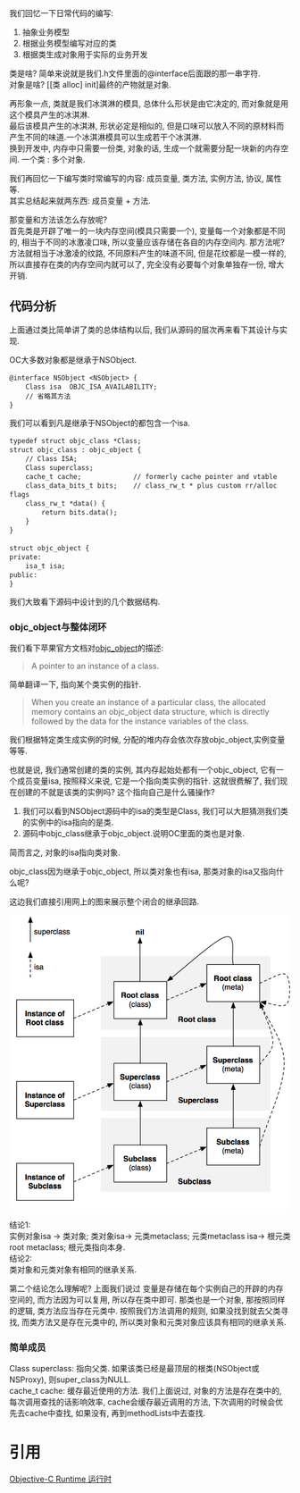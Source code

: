 我们回忆一下日常代码的编写: 
1. 抽象业务模型  
2. 根据业务模型编写对应的类  
3. 根据类生成对象用于实际的业务开发  

类是啥? 简单来说就是我们.h文件里面的@interface后面跟的那一串字符.  
对象是啥? [[类 alloc] init]最终的产物就是对象.  

再形象一点, 类就是我们冰淇淋的模具, 总体什么形状是由它决定的, 而对象就是用这个模具产生的冰淇淋.  
最后该模具产生的冰淇淋, 形状必定是相似的, 但是口味可以放入不同的原材料而产生不同的味道.一个冰淇淋模具可以生成若干个冰淇淋.  
换到开发中, 内存中只需要一份类, 对象的话, 生成一个就需要分配一块新的内存空间. 一个类 : 多个对象.    


我们再回忆一下编写类时常编写的内容: 成员变量, 类方法, 实例方法, 协议, 属性等.  
其实总结起来就两东西: 成员变量 + 方法.  

那变量和方法该怎么存放呢?  
首先类是开辟了唯一的一块内存空间(模具只需要一个), 变量每一个对象都是不同的, 相当于不同的冰激凌口味, 所以变量应该存储在各自的内存空间内. 那方法呢? 方法就相当于冰激凌的纹路, 不同原料产生的味道不同, 但是花纹都是一模一样的, 所以直接存在类的内存空间内就可以了, 完全没有必要每个对象单独存一份, 增大开销.  


## 代码分析

上面通过类比简单讲了类的总体结构以后, 我们从源码的层次再来看下其设计与实现.  

OC大多数对象都是继承于NSObject. 

```
@interface NSObject <NSObject> {
    Class isa  OBJC_ISA_AVAILABILITY;
    // 省略其方法
}
```

我们可以看到凡是继承于NSObject的都包含一个isa.   
```
typedef struct objc_class *Class;
struct objc_class : objc_object {
    // Class ISA;
    Class superclass;
    cache_t cache;             // formerly cache pointer and vtable
    class_data_bits_t bits;    // class_rw_t * plus custom rr/alloc flags
    class_rw_t *data() { 
        return bits.data();
    }
}

struct objc_object {
private:
    isa_t isa;
public:
}
```

我们大致看下源码中设计到的几个数据结构.  

### objc_object与整体闭环

我们看下苹果官方文档对[objc_object](https://developer.apple.com/documentation/objectivec/objc_object)的描述:  
> A pointer to an instance of a class.  
  
简单翻译一下, 指向某个类实例的指针.  

> When you create an instance of a particular class, the allocated memory contains an objc_object data structure, which is directly followed by the data for the instance variables of the class.  

我们根据特定类生成实例的时候, 分配的堆内存会依次存放objc_object,实例变量等等.  

也就是说, 我们通常创建的类的实例, 其内存起始处都有一个objc_object, 它有一个成员变量isa, 按照释义来说, 它是一个指向类实例的指针.  这就很费解了, 我们现在创建的不就是该类的实例吗? 这个指向自己是什么骚操作?  

1. 我们可以看到NSObject源码中的isa的类型是Class, 我们可以大胆猜测我们类的实例中的isa指向的是类.  
2. 源码中objc_class继承于objc_object.说明OC里面的类也是对象.

简而言之, 对象的isa指向类对象.  

objc_class因为继承于objc_object, 所以类对象也有isa, 那类对象的isa又指向什么呢?  

这边我们直接引用网上的图来展示整个闭合的继承回路.  

![OC类闭环](https://raw.githubusercontent.com/HighmoreXu/BlogImage/master/images/object_model.png)

结论1:   
实例对象isa -> 类对象; 类对象isa-> 元类metaclass; 元类metaclass isa-> 根元类root metaclass; 根元类指向本身.  
结论2:  
类对象和元类对象有相同的继承关系.  


第二个结论怎么理解呢? 
上面我们说过 变量是存储在每个实例自己的开辟的内存空间的, 而方法因为可以复用, 所以存在类中即可. 
那类也是一个对象, 那按照同样的逻辑, 类方法应当存在元类中. 按照我们方法调用的规则, 如果没找到就去父类寻找, 而类方法又是存在元类中的, 所以类对象和元类对象应该具有相同的继承关系.  

### 简单成员

Class superclass: 指向父类. 如果该类已经是最顶层的根类(NSObject或NSProxy), 则super_class为NULL.  
cache_t cache: 缓存最近使用的方法. 我们上面说过, 对象的方法是存在类中的, 每次调用查找的话影响效率, cache会缓存最近调用的方法, 下次调用的时候会优先去cache中查找, 如果没有, 再到methodLists中去查找.    


# 引用
[Objective-C Runtime 运行时](http://southpeak.github.io/2014/10/25/objective-c-runtime-1/)  
